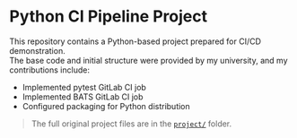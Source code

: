# Python CI Pipeline Project

This repository contains a Python-based project prepared for CI/CD demonstration.  
The base code and initial structure were provided by my university, and my contributions include:

- Implemented pytest GitLab CI job
- Implemented BATS GitLab CI job
- Configured packaging for Python distribution

> The full original project files are in the [`project/`](project) folder.

